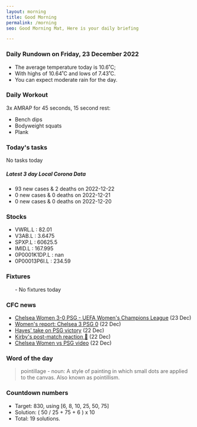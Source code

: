```yaml
---
layout: morning
title: Good Morning
permalink: /morning
seo: Good Morning Mat, Here is your daily briefing

---
```


<!-- weather_marker starts -->
### Daily Rundown on Friday, 23 December 2022

- The average temperature today is 10.6˚C;
- With highs of 10.64˚C and lows of 7.43˚C.
- You can expect moderate rain for the day.

<!-- weather_marker ends -->

### Daily Workout
<!-- workout_marker starts -->
3x AMRAP for 45 seconds, 15 second rest:

- Bench dips
- Bodyweight squats
- Plank

<!-- workout_marker ends -->

### Today's tasks
<!-- task_marker starts -->
No tasks today
<!-- task_marker ends -->

<!-- c19_marker starts -->
##### Latest 3 day Local Corona Data

- 93 new cases & 2 deaths on 2022-12-22
- 0 new cases & 0 deaths on 2022-12-21
- 0 new cases & 0 deaths on 2022-12-20

<!-- c19_marker ends -->

### Stocks

<!-- stocks_marker starts -->

- VWRL.L : 82.01
- V3AB.L : 3.6475
- SPXP.L : 60625.5
- IMID.L : 167.995
- 0P0001K1DP.L : nan
- 0P00013P6I.L : 234.59

<!-- stocks_marker ends -->

### Fixtures

<!-- sports_marker starts -->

<ul>
- No fixtures today</ul>

<!-- sports_marker ends -->

### CFC news

<!-- cfc_marker starts -->
- [Chelsea Women 3-0 PSG - UEFA Women's Champions League](https://chelseafc.com/en/video/chelsea-women-3-0-psg-uefa-womens-champions-league) (23 Dec)
- [Women's report: Chelsea 3 PSG 0](https://chelseafc.com/en/news/article/womens-report-chelsea-3-psg-0) (22 Dec)
- [Hayes' take on PSG victory](https://chelseafc.com/en/video/emma-hayers-post-match-reaction) (22 Dec)
- [Kirby's post-match reaction 🎤](https://chelseafc.com/en/video/fran-kirby-post-match-interview-psg) (22 Dec)
- [Chelsea Women vs PSG video](https://chelseafc.com/en/news/article/watch-chelsea-women-vs-psg-live-stream-video) (22 Dec)

<!-- cfc_marker ends -->

### Word of the day
<!-- word_marker starts -->

 > pointillage - noun: A style of painting in which small dots are applied to the canvas. Also known as pointillism.

<!-- word_marker ends -->

### Countdown numbers
<!-- game_marker starts -->

- Target: 830, using [6, 8, 10, 25, 50, 75]
- Solution: ( 50 / 25 + 75 + 6 ) x 10
- Total: 19 solutions.

<!-- game_marker ends -->